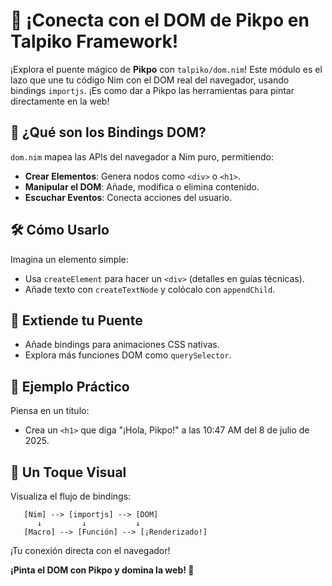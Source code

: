 # 🧬 ¡Conecta con el DOM de Pikpo en Talpiko Framework!

¡Explora el puente mágico de **Pikpo** con `talpiko/dom.nim`! Este módulo es el lazo que une tu código Nim con el DOM real del navegador, usando bindings `importjs`. ¡Es como dar a Pikpo las herramientas para pintar directamente en la web!

## 🚀 ¿Qué son los Bindings DOM?
`dom.nim` mapea las APIs del navegador a Nim puro, permitiendo:
- **Crear Elementos**: Genera nodos como `<div>` o `<h1>`.
- **Manipular el DOM**: Añade, modifica o elimina contenido.
- **Escuchar Eventos**: Conecta acciones del usuario.

## 🛠️ Cómo Usarlo
Imagina un elemento simple:
- Usa `createElement` para hacer un `<div>` (detalles en guías técnicas).
- Añade texto con `createTextNode` y colócalo con `appendChild`.

## 🌱 Extiende tu Puente
- Añade bindings para animaciones CSS nativas.
- Explora más funciones DOM como `querySelector`.

## 🎉 Ejemplo Práctico
Piensa en un título:
- Crea un `<h1>` que diga "¡Hola, Pikpo!" a las 10:47 AM del 8 de julio de 2025.

## 🎨 Un Toque Visual
Visualiza el flujo de bindings:
```
   [Nim] --> [importjs] --> [DOM]
      ↓         ↓           ↓
   [Macro] --> [Función] --> [¡Renderizado!]
```
¡Tu conexión directa con el navegador!

**¡Pinta el DOM con Pikpo y domina la web! 🎨**